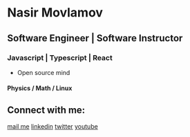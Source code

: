  <h1 >Nasir Movlamov</h1>
<h2>Software Engineer | Software Instructor </h2>
<h3>Javascript | Typescript | React </h3>
<ul>
  <li>Open source mind </li>
</ul>

<div>
 <h4> Physics /  Math / Linux </h4> 
</div>

<h2>Connect with me:</h2>
<p >
 
  <a href="mailto:movlamovnasir@gmail.com">mail me</a>
  <a href="https://az.linkedin.com/in/nasir-movlamov-322ab21b4">linkedin</a>
  <a href="https://twitter.com/nasirmovlamov">twitter</a>
  <a href="https://www.youtube.com/channel/UCmE8Psks_-SDw9iG1nn6MpQ">youtube</a>
 
</p>
